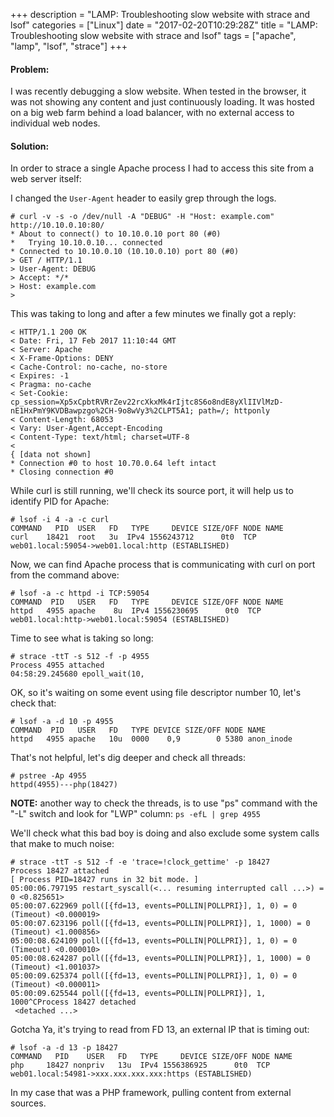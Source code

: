 +++
description = "LAMP: Troubleshooting slow website with strace and lsof"
categories = ["Linux"]
date = "2017-02-20T10:29:28Z"
title = "LAMP: Troubleshooting slow website with strace and lsof"
tags = ["apache", "lamp", "lsof", "strace"]
+++

#### Problem:

I was recently debugging a slow website. When tested in the browser, it was not showing any content and just continuously loading.
It was hosted on a big web farm behind a load balancer, with no external access to individual web nodes.

#### Solution:

In order to strace a single Apache process I had to access this site from a web server itself:

I changed the `User-Agent` header to easily grep through the logs.

```sh-session
# curl -v -s -o /dev/null -A "DEBUG" -H "Host: example.com" http://10.10.0.10:80/
* About to connect() to 10.10.0.10 port 80 (#0)
*   Trying 10.10.0.10... connected
* Connected to 10.10.0.10 (10.10.0.10) port 80 (#0)
> GET / HTTP/1.1
> User-Agent: DEBUG
> Accept: */*
> Host: example.com
>
```

This was taking to long and after a few minutes we finally got a reply:

```http
< HTTP/1.1 200 OK
< Date: Fri, 17 Feb 2017 11:10:44 GMT
< Server: Apache
< X-Frame-Options: DENY
< Cache-Control: no-cache, no-store
< Expires: -1
< Pragma: no-cache
< Set-Cookie: cp_session=Xp5xCpbtRVRrZev22rcXkxMk4rIjtc8S6o8ndE8yXlIIVlMzD-nE1HxPmY9KVDBawpzgo%2CH-9o8wVy3%2CLPT5A1; path=/; httponly
< Content-Length: 68053
< Vary: User-Agent,Accept-Encoding
< Content-Type: text/html; charset=UTF-8
<
{ [data not shown]
* Connection #0 to host 10.70.0.64 left intact
* Closing connection #0
```

While curl is still running, we'll check its source port, it will help us to identify PID for Apache:

```sh-session
# lsof -i 4 -a -c curl
COMMAND   PID  USER   FD   TYPE     DEVICE SIZE/OFF NODE NAME
curl    18421  root   3u  IPv4 1556243712      0t0  TCP web01.local:59054->web01.local:http (ESTABLISHED)
```

Now, we can find Apache process that is communicating with curl on port from the command above:

```sh-session
# lsof -a -c httpd -i TCP:59054
COMMAND  PID   USER   FD   TYPE     DEVICE SIZE/OFF NODE NAME
httpd   4955 apache    8u  IPv4 1556230695      0t0  TCP web01.local:http->web01.local:59054 (ESTABLISHED)
```

Time to see what is taking so long:

```sh-session
# strace -ttT -s 512 -f -p 4955
Process 4955 attached
04:58:29.245680 epoll_wait(10,
```

OK, so it's waiting on some event using file descriptor number 10, let's check that:

```sh-session
# lsof -a -d 10 -p 4955
COMMAND  PID   USER   FD   TYPE DEVICE SIZE/OFF NODE NAME
httpd   4955 apache   10u  0000    0,9        0 5380 anon_inode
```

That's not helpful, let's dig deeper and check all threads:

```sh-session
# pstree -Ap 4955
httpd(4955)---php(18427)
```
**NOTE:** another way to check the threads, is to use "ps" command with the "-L" switch and look for "LWP" column: `ps -efL | grep 4955`

We'll check what this bad boy is doing and also exclude some system calls that make to much noise:

```sh-session
# strace -ttT -s 512 -f -e 'trace=!clock_gettime' -p 18427
Process 18427 attached
[ Process PID=18427 runs in 32 bit mode. ]
05:00:06.797195 restart_syscall(<... resuming interrupted call ...>) = 0 <0.825651>
05:00:07.622969 poll([{fd=13, events=POLLIN|POLLPRI}], 1, 0) = 0 (Timeout) <0.000019>
05:00:07.623196 poll([{fd=13, events=POLLIN|POLLPRI}], 1, 1000) = 0 (Timeout) <1.000856>
05:00:08.624109 poll([{fd=13, events=POLLIN|POLLPRI}], 1, 0) = 0 (Timeout) <0.000010>
05:00:08.624287 poll([{fd=13, events=POLLIN|POLLPRI}], 1, 1000) = 0 (Timeout) <1.001037>
05:00:09.625374 poll([{fd=13, events=POLLIN|POLLPRI}], 1, 0) = 0 (Timeout) <0.000011>
05:00:09.625544 poll([{fd=13, events=POLLIN|POLLPRI}], 1, 1000^CProcess 18427 detached
 <detached ...>
```

Gotcha Ya, it's trying to read from FD 13, an external IP that is timing out:

```sh-session
# lsof -a -d 13 -p 18427
COMMAND   PID    USER   FD   TYPE     DEVICE SIZE/OFF NODE NAME
php     18427 nonpriv   13u  IPv4 1556386925      0t0  TCP web01.local:54981->xxx.xxx.xxx.xxx:https (ESTABLISHED)
```

In my case that was a PHP framework, pulling content from external sources.
